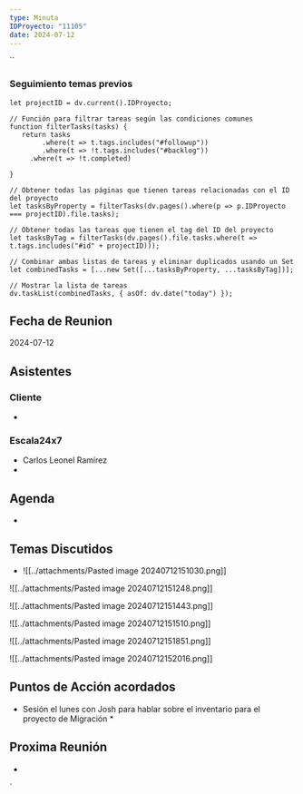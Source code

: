 ```yaml
---
type: Minuta
IDProyecto: "11105"
date: 2024-07-12
---
```

``

### Seguimiento temas previos
```dataviewjs
let projectID = dv.current().IDProyecto;

// Función para filtrar tareas según las condiciones comunes
function filterTasks(tasks) {
   return tasks
        .where(t => t.tags.includes("#followup"))
        .where(t => !t.tags.includes("#backlog"))
     .where(t => !t.completed)
        
}

// Obtener todas las páginas que tienen tareas relacionadas con el ID del proyecto
let tasksByProperty = filterTasks(dv.pages().where(p => p.IDProyecto === projectID).file.tasks);

// Obtener todas las tareas que tienen el tag del ID del proyecto
let tasksByTag = filterTasks(dv.pages().file.tasks.where(t => t.tags.includes("#id" + projectID)));

// Combinar ambas listas de tareas y eliminar duplicados usando un Set
let combinedTasks = [...new Set([...tasksByProperty, ...tasksByTag])];

// Mostrar la lista de tareas
dv.taskList(combinedTasks, { asOf: dv.date("today") });
 ```
## Fecha de Reunion
2024-07-12

## Asistentes

### Cliente
* 
### Escala24x7
- Carlos Leonel Ramírez
-  

## Agenda
* 
## Temas Discutidos
*  ![[../attachments/Pasted image 20240712151030.png]]

![[../attachments/Pasted image 20240712151248.png]]

![[../attachments/Pasted image 20240712151443.png]]

![[../attachments/Pasted image 20240712151510.png]]

![[../attachments/Pasted image 20240712151851.png]]

![[../attachments/Pasted image 20240712152016.png]]


## Puntos de Acción acordados
*  Sesión el lunes con Josh para hablar sobre el inventario para el proyecto de Migración
	* 

## Proxima Reunión
*   

`